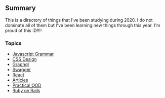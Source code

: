 ## Summary
This is a directory of things that I've been studying during 2020. I do not dominate all of them but I've been learning new things through this year.
I'm proud of this :D!!!!

### Topics
- [Javascript Grammar](js-grammar/README.MD)
- [CSS Design](css-design/README.MD)
- [Graphql]()
- [Swagger](swagger/README.MD)
- [React](react/README.MD)
- [Articles](articles/README.MD)
- [Practical OOD](practical-ood/README.MD)
- [Ruby on Rails](ror/README.MD)
